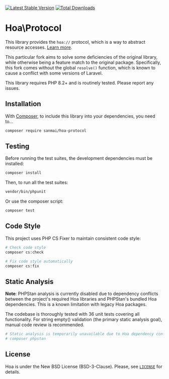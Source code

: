 [![Latest Stable Version](https://poser.pugx.org/sanmai/hoa-protocol/v/stable)](https://packagist.org/packages/sanmai/hoa-protocol)
[![Total Downloads](https://poser.pugx.org/sanmai/hoa-protocol/downloads)](https://packagist.org/packages/sanmai/hoa-protocol)

# Hoa\Protocol

This library provides the `hoa://` protocol, which is a way to abstract resource accesses. [Learn more](https://central.hoa-project.net/Documentation/Library/Protocol).

This particular fork aims to solve some deficiencies of the original library, while otherwise being a feature match to the original package. Specifically, this fork comes without the global `resolve()` function, which is known to cause a conflict with some versions of Laravel.

This library requires PHP 8.2+ and is routinely tested. Please report any issues.

## Installation

With [Composer](https://getcomposer.org/), to include this library into
your dependencies, you need to...

```sh
composer require sanmai/hoa-protocol
```

## Testing

Before running the test suites, the development dependencies must be installed:

```sh
composer install
```

Then, to run all the test suites:

```sh
vendor/bin/phpunit
```

Or use the composer script:

```sh
composer test
```

## Code Style

This project uses PHP CS Fixer to maintain consistent code style:

```sh
# Check code style
composer cs:check

# Fix code style automatically
composer cs:fix
```

## Static Analysis

**Note**: PHPStan analysis is currently disabled due to dependency conflicts between the project's required Hoa libraries and PHPStan's bundled Hoa dependencies. This is a known limitation with legacy Hoa packages.

The codebase is thoroughly tested with 36 unit tests covering all functionality. For string empty() validation (the primary static analysis goal), manual code review is recommended.

```sh
# Static analysis is temporarily unavailable due to Hoa dependency conflicts
# composer phpstan
```

## License

Hoa is under the New BSD License (BSD-3-Clause). Please, see
[`LICENSE`](https://hoa-project.net/LICENSE) for details.
